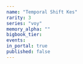 ```yaml
---
name: "Temporal Shift Kes"
rarity: 3
series: "voy"
memory_alpha: ""
bigbook_tier:
events:
in_portal: true
published: false
---
```

